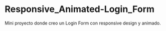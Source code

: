 # Responsive_Animated-Login_Form
Mini proyecto donde creo un Login Form con responsive design y animado.
